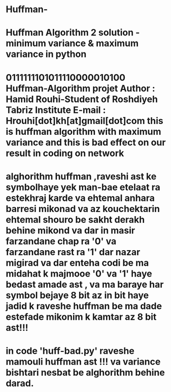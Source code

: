 Huffman-
========

Huffman Algorithm 2 solution - minimum variance &amp; maximum variance in python
==========================================================
0111111101011110000010100
 Huffman-Algorithm projet 
Author : Hamid Rouhi-Student of Roshdiyeh Tabriz Institute
E-mail : Hrouhi[dot]kh[at]gmail[dot]com
this is huffman algorithm  with maximum variance and this is bad effect on our result in coding on network
==========================================================
alghorithm huffman ,raveshi ast ke symbolhaye yek man-bae etelaat ra estekhraj karde va 
ehtemal anhara barresi mikonad va az kouchektarin ehtemal shouro be sakht derakh behine 
mikond va dar in masir farzandane chap ra '0' va farzandane rast ra '1' dar nazar migirad
va dar enteha codi be ma midahat k majmooe '0' va '1' haye bedast amade ast , va ma baraye 
har symbol bejaye 8 bit az in bit haye jadid k raveshe huffman be ma dade estefade mikonim 
k kamtar az 8 bit ast!!!
==========================================================
in code 'huff-bad.py' raveshe mamouli huffman ast !!! va variance bishtari nesbat be 
alghorithm behine darad.
==========================================================